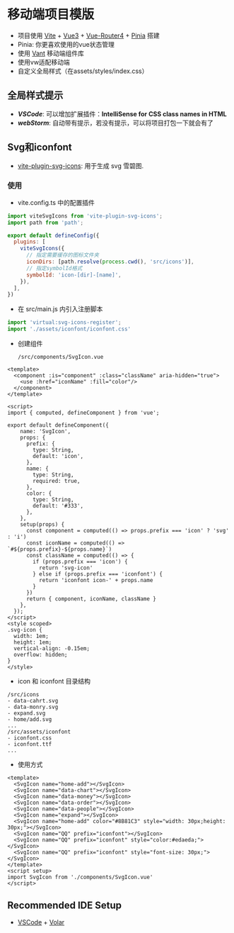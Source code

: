 # 移动端项目模版

- 项目使用 [Vite](https://vitejs.cn/) + [Vue3](https://v3.cn.vuejs.org/) + [Vue-Router4](https://next.router.vuejs.org/zh/) + [Pinia](https://pinia.vuejs.org/) 搭建
- Pinia: 你更喜欢使用的vue状态管理
- 使用 [Vant](https://vant-contrib.gitee.io/vant/v3/#/zh-CN) 移动端组件库
- 使用vw适配移动端
- 自定义全局样式（在assets/styles/index.css）

## 全局样式提示

- **_VSCode_**: 可以增加扩展插件：**IntelliSense for CSS class names in HTML**
- **_webStorm_**: 自动带有提示，若没有提示，可以将项目打包一下就会有了

## Svg和iconfont

- [vite-plugin-svg-icons](https://github.com/vbenjs/vite-plugin-svg-icons/blob/HEAD/README.zh_CN.md): 用于生成 svg 雪碧图.

### 使用

- vite.config.ts 中的配置插件
```javascript
import viteSvgIcons from 'vite-plugin-svg-icons';
import path from 'path';

export default defineConfig({
  plugins: [
    viteSvgIcons({
      // 指定需要缓存的图标文件夹
      iconDirs: [path.resolve(process.cwd(), 'src/icons')],
      // 指定symbolId格式
      symbolId: 'icon-[dir]-[name]',
    }),
  ],
})
```
- 在 src/main.js 内引入注册脚本
```javascript
import 'virtual:svg-icons-register';
import './assets/iconfont/iconfont.css'
```
- 创建组件

  `/src/components/SvgIcon.vue`

```vue
<template>
  <component :is="component" :class="className" aria-hidden="true">
    <use :href="iconName" :fill="color"/>
  </component>
</template>

<script>
import { computed, defineComponent } from 'vue';

export default defineComponent({
    name: 'SvgIcon',
    props: {
      prefix: {
        type: String,
        default: 'icon',
      },
      name: {
        type: String,
        required: true,
      },
      color: {
        type: String,
        default: '#333',
      },
    },
    setup(props) {
      const component = computed(() => props.prefix === 'icon' ? 'svg' : 'i')
      const iconName = computed(() => `#${props.prefix}-${props.name}`)
      const className = computed(() => {
        if (props.prefix === 'icon') {
          return 'svg-icon'
        } else if (props.prefix === 'iconfont') {
          return 'iconfont icon-' + props.name
        }
      })
      return { component, iconName, className }
    },
  });
</script>
<style scoped>
.svg-icon {
  width: 1em;
  height: 1em;
  vertical-align: -0.15em;
  overflow: hidden;
}
</style>
```
- icon 和 iconfont 目录结构
```text
/src/icons
- data-cahrt.svg
- data-monry.svg
- expand.svg
- home/add.svg
...
/src/assets/iconfont
- iconfont.css
- iconfont.ttf
...
```
- 使用方式
```vue
<template>
  <SvgIcon name="home-add"></SvgIcon>
  <SvgIcon name="data-chart"></SvgIcon>
  <SvgIcon name="data-money"></SvgIcon>
  <SvgIcon name="data-order"></SvgIcon>
  <SvgIcon name="data-people"></SvgIcon>
  <SvgIcon name="expand"></SvgIcon>
  <SvgIcon name="home-add" color="#8B81C3" style="width: 30px;height: 30px;"></SvgIcon>
  <SvgIcon name="QQ" prefix="iconfont"></SvgIcon>
  <SvgIcon name="QQ" prefix="iconfont" style="color:#edaeda;"></SvgIcon>
  <SvgIcon name="QQ" prefix="iconfont" style="font-size: 30px;"></SvgIcon>
</template>
<script setup>
import SvgIcon from './components/SvgIcon.vue'
</script>
```

## Recommended IDE Setup

- [VSCode](https://code.visualstudio.com/) + [Volar](https://marketplace.visualstudio.com/items?itemName=johnsoncodehk.volar)
